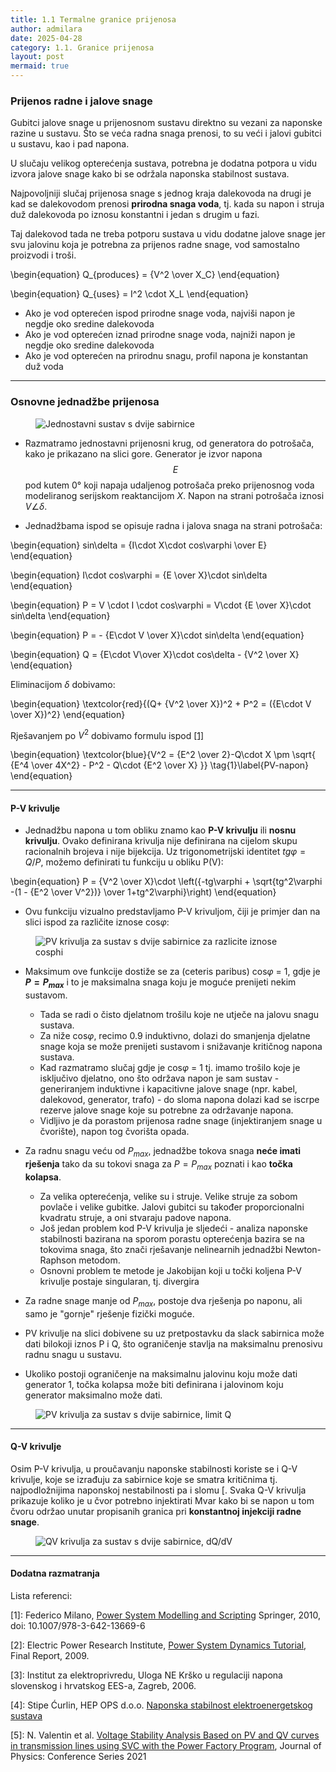 ```yaml
---
title: 1.1 Termalne granice prijenosa
author: admilara
date: 2025-04-28
category: 1.1. Granice prijenosa
layout: post
mermaid: true
---
```


### Prijenos radne i jalove snage

Gubitci jalove snage u prijenosnom sustavu direktno su vezani za naponske razine
u sustavu. Što se veća radna snaga prenosi, to su veći i jalovi gubitci u sustavu, 
kao i pad napona. 

U slučaju velikog opterećenja sustava, potrebna je dodatna potpora u vidu izvora
jalove snage kako bi se održala naponska stabilnost sustava.

Najpovoljniji slučaj prijenosa snage s jednog kraja dalekovoda na drugi je kad
se dalekovodom prenosi **prirodna snaga voda**, tj. kada su napon i struja duž
dalekovoda po iznosu konstantni i jedan s drugim u fazi. 

Taj dalekovod tada ne treba potporu sustava u vidu dodatne jalove snage jer svu 
jalovinu koja je potrebna za prijenos radne snage, vod samostalno proizvodi i troši. 

\begin{equation}
    Q_{produces} = {V^2 \over X_C}
\end{equation}

\begin{equation}
    Q_{uses} = I^2 \cdot X_L
\end{equation}

- Ako je vod opterećen ispod prirodne snage voda, najviši napon je negdje oko
sredine dalekovoda
- Ako je vod opterećen iznad prirodne snage voda, najniži napon je negdje oko
sredine dalekovoda
- Ako je vod opterećen na prirodnu snagu, profil napona je konstantan duž voda

<hr>

### Osnovne jednadžbe prijenosa

<figure>
    <img src="{{ site.baseurl }}/assets/gitbook/images/two-bus-sys.svg" alt="Jednostavni sustav s dvije sabirnice">
</figure>

- Razmatramo jednostavni prijenosni krug, od generatora do potrošača, kako je prikazano na slici gore. Generator je 
izvor napona $$E$$ pod kutem 0° koji napaja udaljenog potrošača preko prijenosnog voda modeliranog serijskom reaktancijom $X$. 
Napon na strani potrošača iznosi $V\angle\delta$. 

- Jednadžbama ispod se opisuje radna i jalova snaga na strani potrošača:

\begin{equation}
    sin\delta = {I\cdot X\cdot cos\varphi \over E}
\end{equation}

\begin{equation}
    I\cdot cos\varphi = {E \over X}\cdot sin\delta
\end{equation}

\begin{equation}
    P = V \cdot I \cdot cos\varphi = V\cdot {E \over X}\cdot sin\delta
\end{equation}

\begin{equation}
    P = - {E\cdot V \over X}\cdot sin\delta
\end{equation}

\begin{equation}
    Q = {E\cdot V\over X}\cdot cos\delta - {V^2 \over X}
\end{equation}

Eliminacijom $\delta$ dobivamo:

\begin{equation}
    \textcolor{red}{(Q+ {V^2 \over X})^2 + P^2 = ({E\cdot V \over X})^2}
\end{equation}

Rješavanjem po $V^2$ dobivamo formulu ispod [[1]](https://link.springer.com/book/10.1007/978-3-642-13669-6)

\begin{equation}
    \textcolor{blue}{V^2 = {E^2 \over 2}-Q\cdot X \pm \sqrt{ {E^4 \over 4X^2} - P^2 - Q\cdot {E^2 \over X} }}
    \tag{1}\label{PV-napon}
\end{equation}

<hr>

#### P-V krivulje

- Jednadžbu napona u tom obliku znamo kao **P-V krivulju** ili **nosnu krivulju**.
Ovako definirana krivulja nije definirana na cijelom skupu racionalnih brojeva i nije bijekcija.
Uz trigonometrijski identitet $tg\varphi = Q/P$, možemo definirati tu funkciju u obliku P(V):

\begin{equation}
    P = {V^2 \over X}\cdot \left({-tg\varphi + \sqrt{tg^2\varphi -(1 - {E^2 \over V^2})} \over 1+tg^2\varphi}\right)
\end{equation}

- Ovu funkciju vizualno predstavljamo P-V krivuljom, čiji je primjer dan na slici ispod za različite iznose cos$\varphi$:

<figure>
    <img src="{{ site.baseurl }}/assets/gitbook/images/pv-curve-multiple-cos.svg" alt="PV krivulja za sustav s dvije sabirnice za razlicite iznose cosphi">
</figure>

- Maksimum ove funkcije dostiže se za (ceteris paribus) cos$\varphi$ = 1, gdje je **$P=P_{max}$** i to je maksimalna 
snaga koju je moguće prenijeti nekim sustavom. 
    * Tada se radi o čisto djelatnom trošilu koje ne utječe na jalovu snagu sustava.
    * Za niže cos$\varphi$, recimo 0.9 induktivno, dolazi do smanjenja djelatne snage koja se može prenijeti sustavom i snižavanje kritičnog napona sustava. 
    * Kad razmatramo slučaj gdje je cos$\varphi$ = 1 tj. imamo trošilo koje je isključivo djelatno, ono što održava napon je sam sustav - generiranjem induktivne i 
    kapacitivne jalove snage (npr. kabel, dalekovod, generator, trafo) - do sloma napona dolazi kad se iscrpe rezerve jalove snage koje 
    su potrebne za održavanje napona. 
    * Vidljivo je da porastom prijenosa radne snage (injektiranjem snage u čvorište), napon tog čvorišta opada.

- Za radnu snagu veću od $P_{max}$, jednadžbe tokova snaga **neće imati rješenja** tako da su tokovi snaga za
$P = P_{max}$ poznati i kao **točka kolapsa**. 
    * Za velika opterećenja, velike su i struje. Velike struje za sobom povlače i velike gubitke. Jalovi gubitci
    su također proporcionalni kvadratu struje, a oni stvaraju padove napona.
    * Još jedan problem kod P-V krivulja je sljedeći - analiza naponske stabilnosti bazirana na sporom porastu
    opterećenja bazira se na tokovima snaga, što znači rješavanje nelinearnih jednadžbi Newton-Raphson metodom.
    * Osnovni problem te metode je Jakobijan koji u točki koljena P-V krivulje postaje singularan, tj. divergira

- Za radne snage manje od $P_{max}$, postoje dva rješenja po naponu, ali samo je "gornje" rješenje fizički moguće.

- PV krivulje na slici dobivene su uz pretpostavku da slack sabirnica može dati bilokoji iznos P i Q, što ograničenje
stavlja na maksimalnu prenosivu radnu snagu u sustavu.
- Ukoliko postoji ograničenje na maksimalnu jalovinu koju može dati generator 1, točka kolapsa može biti definirana i 
jalovinom koju generator maksimalno može dati.

<figure>
    <img src="{{ site.baseurl }}/assets/gitbook/images/pv-curve-q-limit.svg" alt="PV krivulja za sustav s dvije sabirnice, limit Q">
</figure>

<hr>

#### Q-V krivulje

Osim P-V krivulja, u proučavanju naponske stabilnosti koriste se i Q-V krivulje, koje se izrađuju za sabirnice koje se 
smatra kritičnima tj. najpodložnijima naponskoj nestabilnosti pa i slomu [. 
Svaka Q-V krivulja prikazuje koliko je u čvor potrebno injektirati Mvar kako bi se napon u tom čvoru održao unutar
propisanih granica pri **konstantnoj injekciji radne snage**. 

<figure>
    <img src="{{ site.baseurl }}/assets/gitbook/images/qv-curve-multiple-cos.svg" alt="QV krivulja za sustav s dvije sabirnice, dQ/dV">
</figure>


<hr>

#### Dodatna razmatranja 










Lista referenci:

\[1\]: Federico Milano, [Power System Modelling and Scripting](https://link.springer.com/book/10.1007/978-3-642-13669-6) 
Springer, 2010, doi: 10.1007/978-3-642-13669-6

\[2\]: Electric Power Research Institute, [Power System Dynamics Tutorial](https://www.epri.com/research/products/000000000001016042), Final Report, 2009.

\[3\]: Institut za elektroprivredu, Uloga NE Krško u regulaciji napona slovenskog i hrvatskog EES-a, Zagreb, 2006.

\[4\]: Stipe Ćurlin, HEP OPS d.o.o. [Naponska stabilnost elektroenergetskog sustava](https://www.scribd.com/doc/211829732/Stabilnost-Ees-A)

\[5\]: N. Valentin et al. [Voltage Stability Analysis Based on PV and QV curves in transmission lines using SVC with the Power Factory Program](https://iopscience.iop.org/article/10.1088/1742-6596/1993/1/012015/pdf), Journal of Physics: Conference Series 2021
